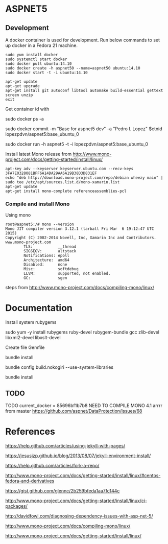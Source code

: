 ---
---
# ASPNET5

<!--
Candidate project names:

- aspnet5comm
- aspnet5
-->

## Development

A docker container is used for development. Run below commands to set up docker
in a Fedora 21 machine.

```
sudo yum install docker
sudo systemctl start docker
sudo docker pull ubuntu:14.10
sudo docker create -h aspnet50 --name=aspnet50 ubuntu:14.10
sudo docker start -t -i ubuntu:14.10
```



```
apt-get update
apt-get upgrade
apt-get install git autoconf libtool automake build-essential gettext screen unzip
exit
```

Get container id with

sudo docker ps -a

sudo docker commit -m "Base for aspnet5 dev" -a "Pedro I. Lopez" $ctnid lopezpdvn/aspnet5:base_ubuntu_0

sudo docker run -h aspnet5 -t -i lopezpdvn/aspnet5:base_ubuntu_0

Install latest Mono release from http://www.mono-project.com/docs/getting-started/install/linux/

```
apt-key adv --keyserver keyserver.ubuntu.com --recv-keys 3FA7E0328081BFF6A14DA29AA6A19B38D3D831EF
echo "deb http://download.mono-project.com/repo/debian wheezy main" | sudo tee /etc/apt/sources.list.d/mono-xamarin.list
apt-get update
apt-get install mono-complete referenceassemblies-pcl
```


### Compile and install Mono

Using mono

```
root@aspnet5:/# mono --version
Mono JIT compiler version 3.12.1 (tarball Fri Mar  6 19:12:47 UTC 2015)
Copyright (C) 2002-2014 Novell, Inc, Xamarin Inc and Contributors.
www.mono-project.com
        TLS:           __thread
        SIGSEGV:       altstack
        Notifications: epoll
        Architecture:  amd64
        Disabled:      none
        Misc:          softdebug 
        LLVM:          supported, not enabled.
        GC:            sgen
```



steps from http://www.mono-project.com/docs/compiling-mono/linux/

Documentation
=============

Install system rubygems

sudo yum -y install rubygems ruby-devel rubygem-bundle gcc zlib-devel libxml2-devel libxslt-devel

Create file Gemfile

bundle install

bundle config build.nokogiri --use-system-libraries

bundle install

## TODO

TODO
current_docker = 85696bf1b7b8
NEED TO COMPILE MONO 4.1 arrrr from master
https://github.com/aspnet/DataProtection/issues/68

References
==========

<https://help.github.com/articles/using-jekyll-with-pages/>

<https://jesusjzp.github.io/blog/2013/08/07/jekyll-environment-install/>

<https://help.github.com/articles/fork-a-repo/>

<http://www.mono-project.com/docs/getting-started/install/linux/#centos-fedora-and-derivatives>

<https://gist.github.com/glennc/2b259bfeda1aa7fc144c>

<http://www.mono-project.com/docs/getting-started/install/linux/ci-packages/>

<http://davidfowl.com/diagnosing-dependency-issues-with-asp-net-5/>

<http://www.mono-project.com/docs/compiling-mono/linux/>

<http://www.mono-project.com/docs/getting-started/install/linux/>
